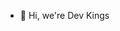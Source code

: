 - 👑 Hi, we're Dev Kings



<!---
B-raihaan/B-raihaan is a ✨ special ✨ repository because its `README.md` (this file) appears on your GitHub profile.
You can click the Preview link to take a look at your changes.
--->
